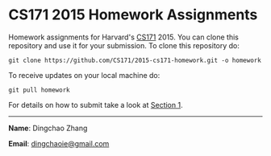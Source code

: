 CS171 2015 Homework Assignments
===

Homework assignments for Harvard's [CS171](http://www.cs171.org/2015/index.html) 2015. You can clone this repository and use it for your submission. To clone this repository do:

```
git clone https://github.com/CS171/2015-cs171-homework.git -o homework
```
To receive updates on your local machine do:
```
git pull homework
```

For details on how to submit take a look at [Section 1](https://github.com/CS171/2015-section1).

---
**Name**: Dingchao Zhang

**Email**: dingchaoie@gmail.com
